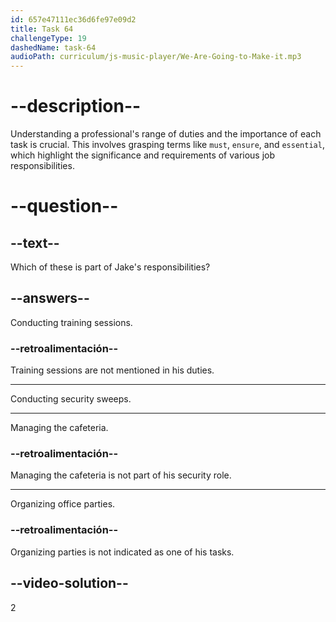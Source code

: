 ```yaml
---
id: 657e47111ec36d6fe97e09d2
title: Task 64
challengeType: 19
dashedName: task-64
audioPath: curriculum/js-music-player/We-Are-Going-to-Make-it.mp3
---
```


<!-- (audio) Jake: Yes, I must conduct security sweeps. It's essential to ensure everything is secure. -->

# --description--

Understanding a professional's range of duties and the importance of each task is crucial. This involves grasping terms like `must`, `ensure`, and `essential`, which highlight the significance and requirements of various job responsibilities.

# --question--

## --text--

Which of these is part of Jake's responsibilities?

## --answers--

Conducting training sessions.

### --retroalimentación--

Training sessions are not mentioned in his duties.

---

Conducting security sweeps.

---

Managing the cafeteria.

### --retroalimentación--

Managing the cafeteria is not part of his security role.

---

Organizing office parties.

### --retroalimentación--

Organizing parties is not indicated as one of his tasks.

## --video-solution--

2
